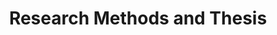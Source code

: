 ---
layout: course
code: QC 701
title: Research Methods and Thesis
slug: qc701
credits: 0-0-6
semester: 4
description: Independent research project and thesis preparation under faculty supervision.
prerequisites: QC 601
semester_offered: S
course_type: Project
resources_count: 0
---